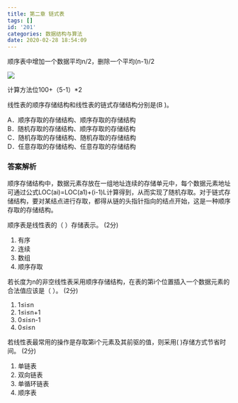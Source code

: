 ```yaml
---
title: 第二章 链式表
tags: []
id: '201'
categories: 数据结构与算法
date: 2020-02-28 18:54:09
---
```


顺序表中增加一个数据平均n/2，删除一个平均(n-1)/2

![](http://www.zhaoxuanlang.cn/wp-content/uploads/2020/02/image-2.png)

计算方法位100+（5-1）\*2

线性表的顺序存储结构和线性表的链式存储结构分别是(B )。  

A．顺序存取的存储结构、顺序存取的存储结构  
B．随机存取的存储结构、顺序存取的存储结构  
C．随机存取的存储结构、随机存取的存储结构  
D．任意存取的存储结构、任意存取的存储结构  

### **答案解析**

顺序存储结构中，数据元素存放在一组地址连续的存储单元中，每个数据元素地址可通过公式LOC(ai)=LOC(a1)+(i-1)L计算得到，从而实现了随机存取。对于链式存储结构，要对某结点进行存取，都得从链的头指针指向的结点开始，这是一种顺序存取的存储结构。

顺序表是线性表的（ ）存储表示。 (2分)

1.  有序
2.  连续
3.  数组
4.  顺序存取

若长度为n的非空线性表采用顺序存储结构，在表的第i个位置插入一个数据元素的合法值应该是（ ）。 (2分)

1.  1≤i≤n
2.  1≤i≤n+1
3.  0≤i≤n-1
4.  0≤i≤n

若线性表最常用的操作是存取第i个元素及其前驱的值，则采用( )存储方式节省时间。 (2分)

1.  单链表
2.  双向链表
3.  单循环链表
4.  顺序表